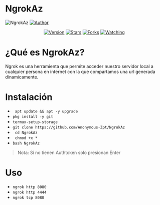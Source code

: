 # NgrokAz
![NgrokAz](https://www.jasoft.org/Blog/image.axd?picture=/2018/ngrok/ngrok.png) 
<a href="https://github.com/Anonymous-Zpt"><img title="Author" src="https://img.shields.io/badge/Author-Anonymous%20Zpt-svg?style=for-the-badge&logo=github"></a>
<div align="center">
<a href="#"><img title="Version" src="https://img.shields.io/badge/Version-0.2-green.svg?style=flat-square"></a>
<a href="https://github.com/Anonymous-Zpt/NgrokAz/stargazers/"><img title="Stars" src="https://img.shields.io/github/stars/Anonymous-Zpt/NgrokAz?color=red&style=flat-square"></a>
<a href="https://github.com/Anonymous-Zpt/NgrokAz/network/members"><img title="Forks" src="https://img.shields.io/github/forks/Anonymous-Zpt/NgrokAz?color=red&style=flat-square"></a>
<a href="https://github.com/Anonymous-Zpt/NgrokAz/watchers"><img title="Watching" src="https://img.shields.io/github/watchers/Anonymous-Zpt/NgrokAz?label=Watchers&color=blue&style=flat-square"></a>
</div>

# ¿Qué es NgrokAz? 

Ngrok es una herramienta que permite acceder nuestro servidor local a cualquier persona en internet con la que compartamos una url generada dinamicamente.

# Instalación 

* ` apt update && apt -y upgrade` 
* ` pkg install -y git `
* ` termux-setup-storage `
* ` git clone https://github.com/Anonymous-Zpt/NgrokAz `
* ` cd NgrokAz`
* ` chmod +x *`
* ` bash NgrokAz `

> Nota:
Si no tienen Authtoken solo presionan Enter

# Uso
* `ngrok http 8080`
* `ngrok http 4444`
* `ngrok tcp 8080`
